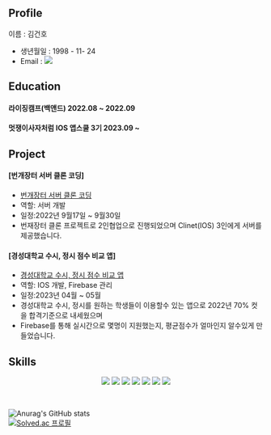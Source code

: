 
## Profile
이름 : 김건호
 - 생년월일 : 1998 - 11- 24
 - Email : <a href = "mailto: h2jo369@naver.com"> <img src="https://img.shields.io/badge/Naver-03C75A?style=flat&logo=Naver&logoColor=white"> </a>
 

## Education
#### 라이징캠프(백앤드) 2022.08 ~ 2022.09
#### 멋쟁이사자처럼 IOS 앱스쿨 3기 2023.09 ~

## Project
#### [번개장터 서버 클론 코딩] 
- [번개장터 서버 클론 코딩](https://github.com/mock-rc9/bunjang_server_carter_cindy)
- 역할: 서버 개발
- 일정:2022년 9월17일 ~ 9월30일
- 번재장터 클론 프로젝트로 2인협업으로 진행되었으며 Clinet(IOS) 3인에게 서버를 제공했습니다.

#### [경성대학교 수시, 정시 점수 비교 앱] 
- [경성대학교 수시, 정시 점수 비교 앱](https://github.com/GeonH0/KyungsungScore)
- 역할: IOS 개발, Firebase 관리
- 일정:2023년 04월 ~ 05월
- 경성대학교 수시, 정시를 원하는 학생들이 이용할수 있는 앱으로 2022년 70% 컷을 합격기준으로 내세웠으며
- Firebase를 통해 실시간으로 몇명이 지원했는지, 평균점수가 얼마인지 알수있게 만들었습니다.





## Skills

<p align="center">
<img src="https://img.shields.io/badge/Swift-F05138?style=flat&logo=Swift&logoColor=white">
<img src="https://img.shields.io/badge/iOS-000000?style=flat&logo=iOS&logoColor=white">
<img src="https://img.shields.io/badge/Python-3776AB?style=flat&logo=Python&logoColor=white">
<img src="https://img.shields.io/badge/Java-007396?style=flat&logo=Conda-Forge&logoColor=white" />
<img src="https://img.shields.io/badge/Firebase-FFCA28?style=flat&logo=firebase&logoColor=white"/> 
 <img src="https://img.shields.io/badge/Spring-6DB33F?style=flat-square&logo=Spring&logoColor=white"/>
 <img src="https://img.shields.io/badge/Amazon AWS-232F3E?style=flat-square&logo=amazonaws&logoColor=white"/>
</p>

</br>

![Anurag's GitHub stats](https://github-readme-stats.vercel.app/api?username=GeonH0&show_icons=true&theme=dark)
</br>
[![Solved.ac
프로필](http://mazassumnida.wtf/api/v2/generate_badge?boj=h2jo369)](https://solved.ac/h2jo369)
